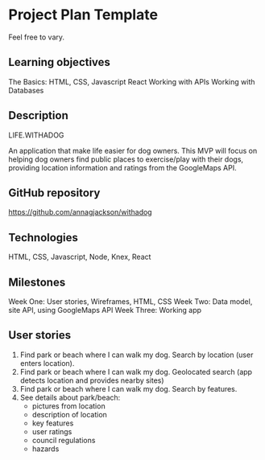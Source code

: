 # Project Plan Template

Feel free to vary.


## Learning objectives

The Basics: HTML, CSS, Javascript
React
Working with APIs
Working with Databases


## Description

LIFE.WITHADOG

An application that make life easier for dog owners.
This MVP will focus on helping dog owners find public places to exercise/play with their dogs, providing location information and ratings from the GoogleMaps API.


## GitHub repository

https://github.com/annagjackson/withadog


## Technologies

HTML, CSS, Javascript, Node, Knex, React

## Milestones

Week One: User stories, Wireframes, HTML, CSS
Week Two: Data model, site API, using GoogleMaps API
Week Three: Working app

## User stories

1. Find park or beach where I can walk my dog. Search by location (user enters location).
2. Find park or beach where I can walk my dog. Geolocated search (app detects location and provides nearby sites)
3. Find park or beach where I can walk my dog. Search by features.
4. See details about park/beach:
    - pictures from location
    - description of location
    - key features
    - user ratings
    - council regulations
    - hazards
